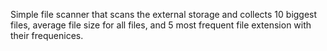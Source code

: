Simple file scanner that scans the external storage and collects 10 biggest files, average file size for all files, and 5 most frequent file extension with their frequenices.


